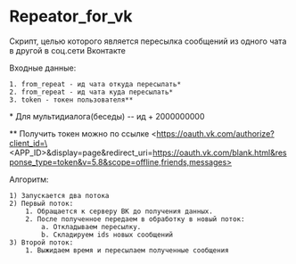 # Repeator_for_vk

Скрипт, целью которого является пересылка сообщений из одного чата в другой в соц.сети Вконтакте

Входные данные:

	1. from_repeat - ид чата откуда пересылать*
	2. from_repeat - ид чата куда пересылать*
	3. token - токен пользователя**

\* Для мультидиалога(беседы) -- ид + 2000000000

\*\* Получить токен можно по ссылке <https://oauth.vk.com/authorize?client_id=\<APP_ID\>&display=page&redirect_uri=https://oauth.vk.com/blank.html&response_type=token&v=5.8&scope=offline,friends,messages>

Алгоритм:

	1) Запускается два потока
	2) Первый поток:
		1. Обращается к серверу ВК до получения данных.
		2. После полученное передаем в обработку в новый поток:
			a. Откладываем пересылку.
			b. Складируем ids новых сообщений
	3) Второй поток:
		1. Выжидаем время и пересылаем полученные сообщения
